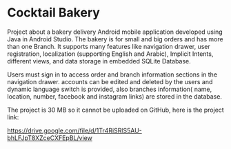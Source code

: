 # Cocktail Bakery

Project about a bakery delivery Android mobile application developed using Java in
Android Studio. The bakery is for small and big orders and has more than one Branch. 
It supports many features like navigation drawer, user registration, localization 
(supporting English and Arabic), Implicit Intents, different views, and data storage 
in embedded SQLite Database.

Users must sign in to access order and  branch information sections in the  navigation drawer.
accounts can be edited and deleted by the users and dynamic language switch is provided, also
branches information( name, location, number, facebook and instagram links) are stored in 
the database.

The project is 30 MB so it cannot be uploaded on GitHub,  here is the project link:

https://drive.google.com/file/d/1Tr4RiSRlS5AU-bhLFJpT8XZceCXFEpBL/view
